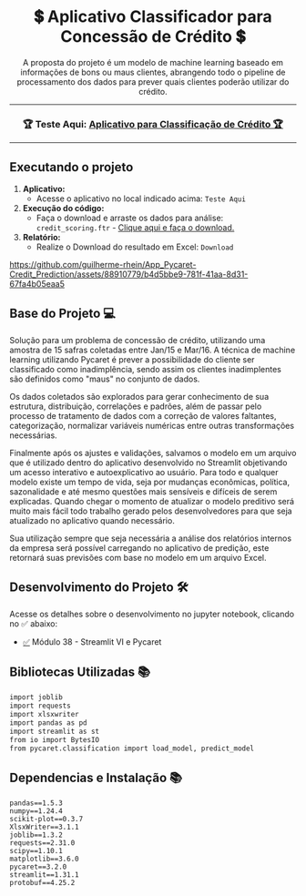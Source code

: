 <h1 align="center">
    💲 Aplicativo Classificador para Concessão de Crédito 💲</a>
</h1>

<p align="center"> A proposta do projeto é um modelo de machine learning baseado em informações de bons ou maus clientes, abrangendo todo o pipeline de processamento dos dados para prever quais clientes poderão utilizar do crédito. </p>

---
<h3 align="center">
    🏆 Teste Aqui: <a href="https://app-pycaret-credit-prediction.onrender.com">Aplicativo para Classificação de Crédito 🏆 </a>
</h3>

---

## Executando o projeto

1. **Aplicativo:**
    - Acesse o aplicativo no local indicado acima: `Teste Aqui`
2. **Execução do código:**
    - Faça o download e arraste os dados para análise: `credit_scoring.ftr` - [Clique aqui e faça o download.](https://github.com/guilherme-rhein/App_Pycaret-Credit_Prediction/blob/main/credit_scoring.ftr)
3. **Relatório:**
    - Realize o Download do resultado em Excel: `Download`


https://github.com/guilherme-rhein/App_Pycaret-Credit_Prediction/assets/88910779/b4d5bbe9-781f-41aa-8d31-67fa4b05eaa5


## Base do Projeto 💻

Solução para um problema de concessão de crédito, utilizando uma amostra de 15 safras coletadas entre Jan/15 e Mar/16. A técnica de machine learning utilizando Pycaret é prever a possibilidade do cliente ser classificado como inadimplência, sendo assim os clientes inadimplentes são definidos como "maus" no conjunto de dados.

Os dados coletados são explorados para gerar conhecimento de sua estrutura, distribuição, correlações e padrões, além de passar pelo processo de tratamento de dados com a correção de valores faltantes, categorização, normalizar variáveis numéricas entre outras transformações necessárias.

Finalmente após os ajustes e validações, salvamos o modelo em um arquivo que é utilizado dentro do aplicativo desenvolvido no Streamlit objetivando um acesso interativo e autoexplicativo ao usuário. Para todo e qualquer modelo existe um tempo de vida, seja por mudanças econômicas, política, sazonalidade e até mesmo questões mais sensíveis e difíceis de serem explicadas. Quando chegar o momento de atualizar o modelo preditivo será muito mais fácil todo trabalho gerado pelos desenvolvedores para que seja atualizado no aplicativo quando necessário. 

Sua utilização sempre que seja necessária a análise dos relatórios internos da empresa será possível carregando no aplicativo de predição, este retornará suas previsões com base no modelo em um arquivo Excel.


## Desenvolvimento do Projeto 🛠️

Acesse os detalhes sobre o desenvolvimento no jupyter notebook, clicando no ✅ abaixo:
- [✅](https://github.com/guilherme-rhein/EBAC---DATA-SCIENCE/tree/main/M%C3%B3dulo%2038%20-%20Streamlit%20VI%20e%20Pycaret) Módulo 38 - Streamlit VI e Pycaret


## Bibliotecas Utilizadas 📚

```bash
import joblib
import requests
import xlsxwriter
import pandas as pd
import streamlit as st
from io import BytesIO
from pycaret.classification import load_model, predict_model
```

## Dependencias e Instalação 📚

```
pandas==1.5.3
numpy==1.24.4
scikit-plot==0.3.7
XlsxWriter==3.1.1
joblib==1.3.2
requests==2.31.0
scipy==1.10.1
matplotlib==3.6.0
pycaret==3.2.0
streamlit==1.31.1
protobuf==4.25.2
```
